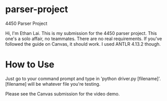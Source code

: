 # parser-project
4450 Parser Project

Hi, I'm Ethan Lai. This is my submission for the 4450 parser project.
This one's a solo affair, no teammates.
There are no real requirements. If you've followed the guide on Canvas,
it should work. I used ANTLR 4.13.2 though.

# How to Use

Just go to your command prompt and type in 'python driver.py [filename]'.
[filename] will be whatever file you're testing.

Please see the Canvas submission for the video demo. 
